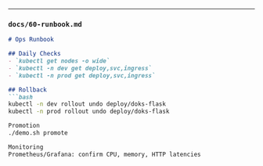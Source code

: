 
---

### `docs/60-runbook.md`
```markdown
# Ops Runbook

## Daily Checks
- `kubectl get nodes -o wide`
- `kubectl -n dev get deploy,svc,ingress`
- `kubectl -n prod get deploy,svc,ingress`

## Rollback
```bash
kubectl -n dev rollout undo deploy/doks-flask
kubectl -n prod rollout undo deploy/doks-flask

Promotion
./demo.sh promote

Monitoring
Prometheus/Grafana: confirm CPU, memory, HTTP latencies